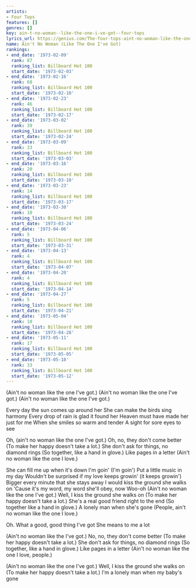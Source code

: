 ```yaml
---
artists:
- Four Tops
features: []
genres: []
key: ain-t-no-woman--like-the-one-i-ve-got--four-tops
lyrics_url: https://genius.com/The-four-tops-aint-no-woman-like-the-one-ive-got-lyrics
name: Ain't No Woman (Like The One I've Got)
rankings:
- end_date: '1973-02-09'
  rank: 87
  ranking_list: Billboard Hot 100
  start_date: '1973-02-03'
- end_date: '1973-02-16'
  rank: 68
  ranking_list: Billboard Hot 100
  start_date: '1973-02-10'
- end_date: '1973-02-23'
  rank: 46
  ranking_list: Billboard Hot 100
  start_date: '1973-02-17'
- end_date: '1973-03-02'
  rank: 39
  ranking_list: Billboard Hot 100
  start_date: '1973-02-24'
- end_date: '1973-03-09'
  rank: 33
  ranking_list: Billboard Hot 100
  start_date: '1973-03-03'
- end_date: '1973-03-16'
  rank: 20
  ranking_list: Billboard Hot 100
  start_date: '1973-03-10'
- end_date: '1973-03-23'
  rank: 14
  ranking_list: Billboard Hot 100
  start_date: '1973-03-17'
- end_date: '1973-03-30'
  rank: 10
  ranking_list: Billboard Hot 100
  start_date: '1973-03-24'
- end_date: '1973-04-06'
  rank: 5
  ranking_list: Billboard Hot 100
  start_date: '1973-03-31'
- end_date: '1973-04-13'
  rank: 4
  ranking_list: Billboard Hot 100
  start_date: '1973-04-07'
- end_date: '1973-04-20'
  rank: 4
  ranking_list: Billboard Hot 100
  start_date: '1973-04-14'
- end_date: '1973-04-27'
  rank: 5
  ranking_list: Billboard Hot 100
  start_date: '1973-04-21'
- end_date: '1973-05-04'
  rank: 10
  ranking_list: Billboard Hot 100
  start_date: '1973-04-28'
- end_date: '1973-05-11'
  rank: 17
  ranking_list: Billboard Hot 100
  start_date: '1973-05-05'
- end_date: '1973-05-18'
  rank: 33
  ranking_list: Billboard Hot 100
  start_date: '1973-05-12'
---
```

(Ain't no woman like the one I've got.)
(Ain't no woman like the one I've got.)
(Ain't no woman like the one I've got.)

Every day the sun comes up around her
She can make the birds sing harmony
Every drop of rain is glad it found her
Heaven must have made her just for me
When she smiles so warm and tender
A sight for sore eyes to see

Oh, (ain't no woman like the one I've got.)
Oh, no, they don't come better
(To make her happy doesn't take a lot.)
She don't ask for things, no diamond rings
(So together, like a hand in glove.)
Like pages in a letter
(Ain't no woman like the one I love.)

She can fill me up when it's down I'm goin' (I'm goin')
Put a little music in my day
Wouldn't be surprised if my love keeps growin' (it keeps growin')
Bigger every minute that she stays away
I would kiss the ground she walks on
'Cause it's my word, my word she'll obey, now
Woo-oh (Ain't no woman like the one I've got.)
Well, I kiss the ground she walks on
(To make her happy doesn't take a lot.)
She's a real good friend right to the end
(So together like a hand in glove.)
A lonely man when she's gone
(People, ain't no woman like the one I love.)

Oh. What a good, good thing I've got
She means to me a lot

(Ain't no woman like the I've got.)
No, no, they don't come better
(To make her happy doesn't take a lot.)
She don't ask for things, no diamond rings
(So together, like a hand in glove.)
Like pages in a letter
(Ain't no woman like the one I love, people.)

(Ain't no woman like the one I've got.)
Well, I kiss the ground she walks on
(To make her happy doesn't take a lot.)
I'm a lonely man when my baby's gone
